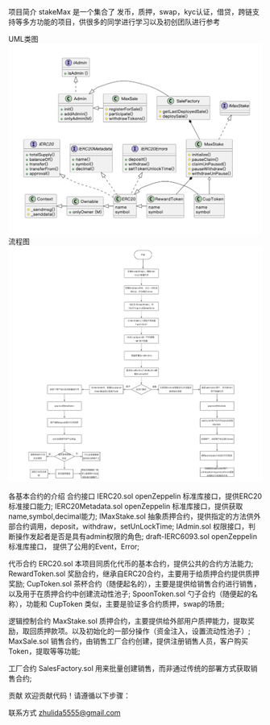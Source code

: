 项目简介
stakeMax 是一个集合了 发币，质押，swap，kyc认证，借贷，跨链支持等多方功能的项目，供很多的同学进行学习以及初创团队进行参考

UML类图
![alt text](image.png)
流程图
![alt text](image-1.png)

各基本合约的介绍
合约接口 
IERC20.sol  openZeppelin 标准库接口，提供ERC20标准接口能力;
IERC20Metadata.sol  openZeppelin 标准库接口，提供获取name,symbol,decimal能力;
IMaxStake.sol  抽象质押合约，提供指定的方法供外部合约调用，deposit，withdraw，setUnLockTime;
IAdmin.sol  权限接口，判断操作发起者是否是具有admin权限的角色;
draft-IERC6093.sol  openZeppelin 标准库接口， 提供了公用的Event，Error;

代币合约
ERC20.sol   本项目同质化代币的基本合约，提供公共的合约方法能力;
RewardToken.sol   奖励合约，继承自ERC20合约，主要用于给质押合约提供质押奖励;
CupToken.sol    茶杯合约（随便起名的），主要是提供给销售合约进行销售，以及用于在质押合约中创建流动性池子;
SpoonToken.sol   勺子合约（随便起的名称），功能和 CupToken 类似，主要是验证多合约质押，swap的场景;

逻辑控制合约
MaxStake.sol   质押合约，主要提供给外部用户质押能力，提取奖励，取回质押款项。以及初始化的一部分操作（资金注入，设置流动性池子）;
MaxSale.sol   销售合约，由销售工厂合约创建，提供注册销售人员，客户购买Token，提取等等功能;

工厂合约
SalesFactory.sol   用来批量创建销售，而非通过传统的部署方式获取销售合约;



贡献
欢迎贡献代码！请遵循以下步骤：

联系方式  zhulida5555@gmail.com